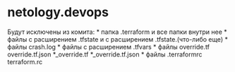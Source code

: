 # netology.devops

Будут исключены из комита:
	* папка .terraform и все папки внутри нее
	* файлы с расширением .tfstate и с расширением .tfstate.(что-либо еще)
	* файлы crash.log
	* файлы с расширением .tfvars
	* файлы override.tf override.tf.json *_override.tf *_override.tf.json
	* файлы .terraformrc terraform.rc